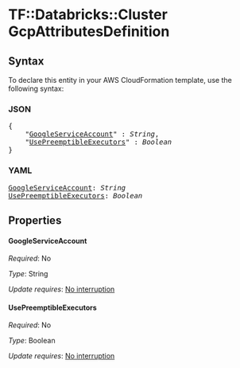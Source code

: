 # TF::Databricks::Cluster GcpAttributesDefinition

## Syntax

To declare this entity in your AWS CloudFormation template, use the following syntax:

### JSON

<pre>
{
    "<a href="#googleserviceaccount" title="GoogleServiceAccount">GoogleServiceAccount</a>" : <i>String</i>,
    "<a href="#usepreemptibleexecutors" title="UsePreemptibleExecutors">UsePreemptibleExecutors</a>" : <i>Boolean</i>
}
</pre>

### YAML

<pre>
<a href="#googleserviceaccount" title="GoogleServiceAccount">GoogleServiceAccount</a>: <i>String</i>
<a href="#usepreemptibleexecutors" title="UsePreemptibleExecutors">UsePreemptibleExecutors</a>: <i>Boolean</i>
</pre>

## Properties

#### GoogleServiceAccount

_Required_: No

_Type_: String

_Update requires_: [No interruption](https://docs.aws.amazon.com/AWSCloudFormation/latest/UserGuide/using-cfn-updating-stacks-update-behaviors.html#update-no-interrupt)

#### UsePreemptibleExecutors

_Required_: No

_Type_: Boolean

_Update requires_: [No interruption](https://docs.aws.amazon.com/AWSCloudFormation/latest/UserGuide/using-cfn-updating-stacks-update-behaviors.html#update-no-interrupt)

